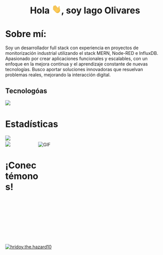 <h1 align="center">Hola <img src="https://raw.githubusercontent.com/ABSphreak/ABSphreak/master/gifs/Hi.gif" width="30px">, soy Iago Olivares</h1>

# Sobre mí:    
      
Soy un desarrollador full stack con experiencia en proyectos de monitorización industrial utilizando el stack MERN, Node-RED e InfluxDB.
Apasionado por crear aplicaciones funcionales y escalables, con un enfoque en la mejora continua y el aprendizaje constante de
nuevas tecnologías. Busco aportar soluciones innovadoras que resuelvan problemas reales, mejorando la interacción digital.

## Tecnologóas
  
<img src="https://skillicons.dev/icons?i=html,css,tailwind,js,ts,git,github,react,redux,materialui,nodejs,express,mongodb,postgres,docker,figma,md,postman,vscode,&perline=14" />
  
# Estadísticas

<img align="right" style="margin-top: 20px; margin-bottom: 20px" height="300" width="400" alt="GIF" src="https://media.giphy.com/media/SWoSkN6DxTszqIKEqv/giphy.gif">

![](https://nirzak-streak-stats.vercel.app/?user=IagoOlivares&theme=dark&hide_border=false)<br/>
![](https://github-readme-stats.vercel.app/api/top-langs/?username=IagoOlivares&theme=dark&hide_border=false&include_all_commits=false&count_private=false&layout=compact)

# ¡Conectémonos!
<a href="https://www.linkedin.com/in/iago-olivares" target="blank"><img align="center" src="https://raw.githubusercontent.com/rahuldkjain/github-profile-readme-generator/master/src/images/icons/Social/linked-in-alt.svg" alt="hridoy.the.hazard10" height="30" width="40" /></a>
 

